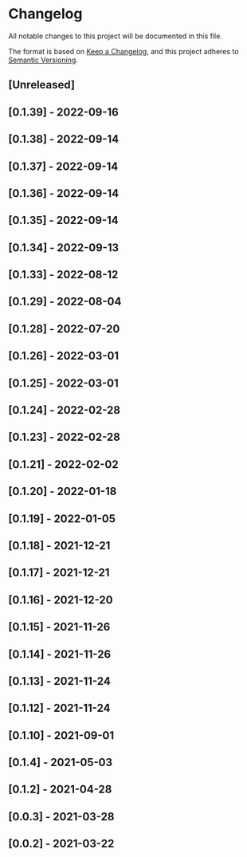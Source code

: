 # Changelog
All notable changes to this project will be documented in this file.

The format is based on [Keep a Changelog](https://keepachangelog.com/en/1.0.0/),
and this project adheres to [Semantic Versioning](https://semver.org/spec/v2.0.0.html).

## [Unreleased]

## [0.1.39] - 2022-09-16

## [0.1.38] - 2022-09-14

## [0.1.37] - 2022-09-14

## [0.1.36] - 2022-09-14

## [0.1.35] - 2022-09-14

## [0.1.34] - 2022-09-13

## [0.1.33] - 2022-08-12

## [0.1.29] - 2022-08-04

## [0.1.28] - 2022-07-20

## [0.1.26] - 2022-03-01

## [0.1.25] - 2022-03-01

## [0.1.24] - 2022-02-28

## [0.1.23] - 2022-02-28

## [0.1.21] - 2022-02-02

## [0.1.20] - 2022-01-18

## [0.1.19] - 2022-01-05

## [0.1.18] - 2021-12-21

## [0.1.17] - 2021-12-21

## [0.1.16] - 2021-12-20

## [0.1.15] - 2021-11-26

## [0.1.14] - 2021-11-26

## [0.1.13] - 2021-11-24

## [0.1.12] - 2021-11-24

## [0.1.10] - 2021-09-01

## [0.1.4] - 2021-05-03

## [0.1.2] - 2021-04-28

## [0.0.3] - 2021-03-28

## [0.0.2] - 2021-03-22
